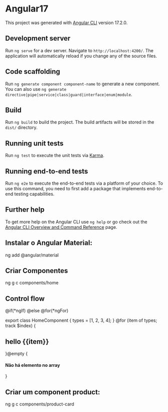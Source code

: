 # Angular17

This project was generated with [Angular CLI](https://github.com/angular/angular-cli) version 17.2.0.

## Development server

Run `ng serve` for a dev server. Navigate to `http://localhost:4200/`. The application will automatically reload if you change any of the source files.

## Code scaffolding

Run `ng generate component component-name` to generate a new component. You can also use `ng generate directive|pipe|service|class|guard|interface|enum|module`.

## Build

Run `ng build` to build the project. The build artifacts will be stored in the `dist/` directory.

## Running unit tests

Run `ng test` to execute the unit tests via [Karma](https://karma-runner.github.io).

## Running end-to-end tests

Run `ng e2e` to execute the end-to-end tests via a platform of your choice. To use this command, you need to first add a package that implements end-to-end testing capabilities.

## Further help

To get more help on the Angular CLI use `ng help` or go check out the [Angular CLI Overview and Command Reference](https://angular.io/cli) page.

## Instalar o Angular Material:

ng add @angular/material

## Criar Componentes

ng g c components/home

## Control flow

@if(*ngIf)
@else
@for(*ngFor)

export class HomeComponent {
types = [1, 2, 3, 4];
}
@for (item of types; track $index) {

<h2>hello {{item}}</h2>
}@empty {
<h4>Não há elemento no array </h4>
}

## Criar um component product:

ng g c components/product-card
